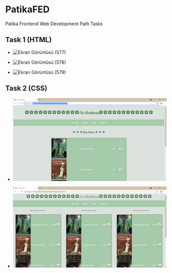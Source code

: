 # PatikaFED

Patika Frontend Web Development Path Tasks

## Task 1 (HTML)

* ![Ekran Görüntüsü (577)](https://user-images.githubusercontent.com/61664198/132039159-3fcfe66c-f297-4ba4-afc6-d31810ed3c63.png)

* ![Ekran Görüntüsü (578)](https://user-images.githubusercontent.com/61664198/132039193-55d0e86a-3f7a-4d41-a6d2-00c50746e6eb.png)

* ![Ekran Görüntüsü (579)](https://user-images.githubusercontent.com/61664198/132039200-02e7a4ef-202e-43a4-a3a3-49e0aafe3ee8.png)


## Task 2 (CSS)

* ![Ekran Görüntüsü (577)](https://github.com/asliozn/PatikaFED/blob/master/Ekran%20G%C3%B6r%C3%BCnt%C3%BCs%C3%BC%20(612).png)

* ![Ekran Görüntüsü (578)](https://github.com/asliozn/PatikaFED/blob/master/Ekran%20G%C3%B6r%C3%BCnt%C3%BCs%C3%BC%20(614).png)
